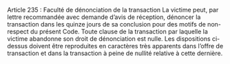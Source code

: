 Article 235 : Faculté de dénonciation de la transaction
La victime peut, par lettre recommandée avec demande d’avis de réception, dénoncer la transaction dans les quinze jours de sa conclusion pour des motifs de non-respect du présent Code.
Toute clause de la transaction par laquelle la victime abandonne son droit de dénonciation est nulle.
Les dispositions ci-dessus doivent être reproduites en caractères très apparents dans l’offre de transaction et dans la transaction à peine de nullité relative à cette dernière.